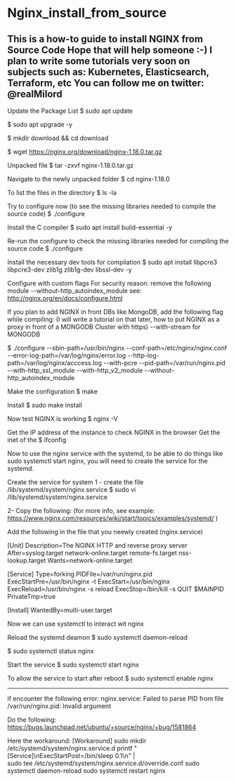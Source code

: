 # Nginx_install_from_source

This is a how-to guide to install NGINX from Source Code
Hope that will help someone :-)
I plan to write some tutorials very soon on subjects such as: Kubernetes, Elasticsearch, Terraform, etc
You can follow me on twitter: @realMilord
------------------------------------------------

Update the Package List
$ sudo apt update 

$ sudo apt upgrade -y

$ mkdir download && cd download

$ wget https://nginx.org/download/nginx-1.18.0.tar.gz

Unpacked file 
$ tar -zxvf nginx-1.18.0.tar.gz

Navigate to the newly unpacked folder
$ cd  nginx-1.18.0

To list the files in the directory
$ ls -la

Try to configure now (to see the missing libraries needed to compile the source code)
$  ./configure 

Install the C compiler 
$ sudo apt install build-essential  -y

Re-run the configure to check the missing libraries needed for compiling the source code
$  ./configure 

Install the necessary dev tools for compilation 
$ sudo apt install libpcre3 libpcre3-dev zlib1g zlib1g-dev libssl-dev -y

Configure with custom flags
For security reason: remove the following module --without-http_autoindex_module 
see: http://nginx.org/en/docs/configure.html 

If you plan to add NGINX in front DBs like MongoDB, add the following flag while compiling:
(I will write a tutorial on that later, how to put NGINX as a proxy in front of a MONGODB Cluster with https)
--with-stream for MONGODB

$ ./configure --sbin-path=/usr/bin/nginx --conf-path=/etc/nginx/nginx.conf --error-log-path=/var/log/nginx/error.log --http-log-path=/var/log/nginx/acccess.log --with-pcre --pid-path=/var/run/nginx.pid --with-http_ssl_module  --with-http_v2_module --without-http_autoindex_module

Make the configuration
$ make 

Install 
$ sudo make install 

Now test NGINX is working 
$ nginx -V

Get the IP address of the instance to check NGINX in the browser
Get the inet of the 
$ ifconfig 

Now to use the nginx service with the systemd, to be able to do things like sudo systemctl start nginx,
you will need to create the service for the systemd.

Create the service for system
1 - create the file /lib/systemd/system/nginx.service
$ sudo vi /lib/systemd/system/nginx.service

2-  Copy the following: 
 (for more info, see example: https://www.nginx.com/resources/wiki/start/topics/examples/systemd/ )

Add the following in the file that you neewly created (nginx.service)

[Unit]
Description=The NGINX HTTP and reverse proxy server
After=syslog.target network-online.target remote-fs.target nss-lookup.target
Wants=network-online.target

[Service]
Type=forking
PIDFile=/var/run/nginx.pid
ExecStartPre=/usr/bin/nginx -t
ExecStart=/usr/bin/nginx
ExecReload=/usr/bin/nginx -s reload
ExecStop=/bin/kill -s QUIT $MAINPID
PrivateTmp=true

[Install]
WantedBy=multi-user.target


Now we can use systemctl to interact wit nginx

Reload the systemd deamon 
$ sudo systemctl daemon-reload 

$ sudo systemctl status nginx

Start the service 
$ sudo systemctl start nginx

To allow the service to start after reboot
$ sudo systemctl enable nginx 


----------
if encounter the following error:
nginx.service: Failed to parse PID from file /var/run/nginx.pid: Invalid argument

Do the following:
https://bugs.launchpad.net/ubuntu/+source/nginx/+bug/1581864 

Here the workaround:
[Workaround]
sudo mkdir /etc/systemd/system/nginx.service.d
printf "[Service]\nExecStartPost=/bin/sleep 0.1\n" | \
sudo tee /etc/systemd/system/nginx.service.d/override.conf
sudo systemctl daemon-reload
sudo systemctl restart nginx
